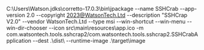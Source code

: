 C:\Users\Watson\.jdks\corretto-17.0.3\bin\jpackage --name SSHCrab --app-version 2.0 --copyright 2023@WatsonTech.Ltd --description "SSHCrap V2.0" --vendor WatsonTech.Ltd --type msi --win-shortcut --win-menu --win-dir-chooser --icon src\main\resources\app.ico -m com.watsontech.tools.sshcrap2/com.watsontech.tools.sshcrap2.SSHCrabApplication --dest .\dist\ --runtime-image .\target\image